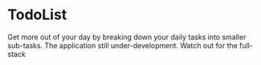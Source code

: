 # TodoList
Get more out of your day by breaking down your daily tasks into smaller sub-tasks. The application still under-development. Watch out for the full-stack
